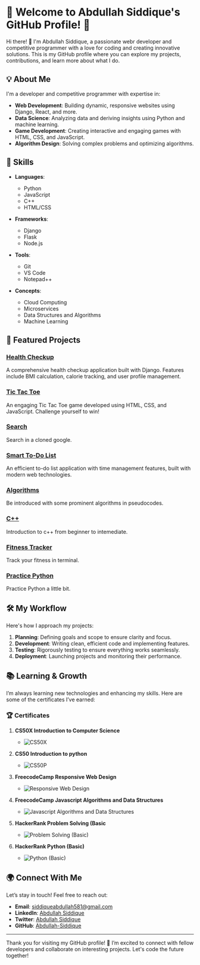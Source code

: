 # 🌟 Welcome to Abdullah Siddique's GitHub Profile! 🌟

Hi there! 👋 I'm Abdullah Siddique, a passionate webr developer and competitive programmer with a love for coding and creating innovative solutions. This is my GitHub profile where you can explore my projects, contributions, and learn more about what I do.

## 💡 About Me

I'm a developer and competitive programmer with expertise in:

- **Web Development**: Building dynamic, responsive websites using Django, React, and more.
- **Data Science**: Analyzing data and deriving insights using Python and machine learning.
- **Game Development**: Creating interactive and engaging games with HTML, CSS, and JavaScript.
- **Algorithm Design**: Solving complex problems and optimizing algorithms.

## 🔧 Skills

- **Languages**:
  - Python <i class="fab fa-python"></i>
  - JavaScript <i class="fab fa-js-square"></i>
  - C++ <i class="fas fa-cogs"></i>
  - HTML/CSS <i class="fab fa-html5"></i> <i class="fab fa-css3-alt"></i>

- **Frameworks**:
  - Django <i class="fab fa-django"></i>
  - Flask <i class="fas fa-flask"></i>
  - Node.js <i class="fab fa-node-js"></i>

- **Tools**:
  - Git <i class="fab fa-git"></i>
  - VS Code <i class="fab fa-visual-studio-code"></i>
  - Notepad++ <i class="fas fa-file-code"></i>

- **Concepts**:
  - Cloud Computing <i class="fas fa-cloud"></i>
  - Microservices <i class="fas fa-building"></i>
  - Data Structures and Algorithms <i class="fas fa-database"></i>
  - Machine Learning <i class="fas fa-robot"></i>


## 🚀 Featured Projects

### [**Health Checkup**](https://abdullah-siddique.github.io/Alt/)
A comprehensive health checkup application built with Django. Features include BMI calculation, calorie tracking, and user profile management.

### [**Tic Tac Toe**](https://abdullah-siddique.github.io/tictactoe/)
An engaging Tic Tac Toe game developed using HTML, CSS, and JavaScript. Challenge yourself to win!

### [**Search**](https://abdullah-siddique.github.io/Search/)
Search in a cloned google. 

### [**Smart To-Do List**](https://abdullah-siddique.github.io/todo/)
An efficient to-do list application with time management features, built with modern web technologies.

### [**Algorithms**](https://github.com/Abdullah-Siddique/Pseudocodes)
Be introduced with some prominent algorithms in pseudocodes.

### [**C++**](https://github.com/Abdullah-Siddique/C_Plus_Plus)
Introduction to c++ from beginner to intemediate.

### [**Fitness Tracker**](https://github.com/Abdullah-Siddique/FitnessTracker)
Track your fitness in terminal.

### [**Practice Python**](https://github.com/Abdullah-Siddique/Python)
Practice Python a little bit.

## 🛠️ My Workflow

Here's how I approach my projects:

1. **Planning**: Defining goals and scope to ensure clarity and focus.
2. **Development**: Writing clean, efficient code and implementing features.
3. **Testing**: Rigorously testing to ensure everything works seamlessly.
4. **Deployment**: Launching projects and monitoring their performance.

## 📚 Learning & Growth

I’m always learning new technologies and enhancing my skills. Here are some of the certificates I’ve earned:

### 🏆 Certificates

1. **CS50X Introduction to Computer Science**
   - ![CS50X](https://i.ibb.co.com/9c0Pp8z/CS50x.jpg)
   

2. **CS50 Introduction to python**
   - ![CS50P](https://i.ibb.co.com/BfMV76q/CS50P.png)
   

3. **FreecodeCamp Responsive Web Design**
   - ![Responsive Web Design](https://i.ibb.co.com/q9rvCbV/Responsive-Web-Design.png)
   

4. **FreecodeCamp Javascript Algorithms and Data Structures**
   - ![Javascript Algorithms and Data Structures](https://i.ibb.co.com/HN75bZC/Javascript-Algorithm.png)
   

5. **HackerRank Problem Solving (Basic**
   - ![Problem Solving (Basic)](https://i.ibb.co.com/X8drdgq/456256585-378742858435185-5037122444859474653-n.png)
   

6. **HackerRank Python (Basic)**
   - ![Python (Basic)](https://i.ibb.co.com/M1x7nYm/457645826-523531896717399-2730785214774458873-n.png)
   

## 🌍 Connect With Me

Let’s stay in touch! Feel free to reach out:

- **Email**: [siddiqueabdullah581@gmail.com](mailto:siddiqueabdullah581@gmail.com)
- **LinkedIn**: [Abdullah Siddique](https://www.linkedin.com/in/abdullah-siddique-633bbb249/)
- **Twitter**: [Abdullah Siddique](https://x.com/s2009_abdullah)
- **GitHub**: [Abdullah-Siddique](https://github.com/Abdullah-Siddique)

---

Thank you for visiting my GitHub profile! 🚀 I’m excited to connect with fellow developers and collaborate on interesting projects. Let's code the future together!


